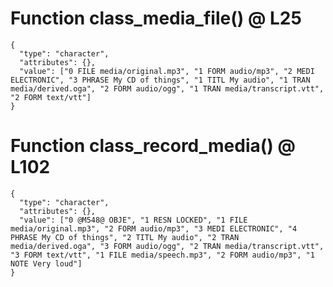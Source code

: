 # Function class_media_file() @ L25

    {
      "type": "character",
      "attributes": {},
      "value": ["0 FILE media/original.mp3", "1 FORM audio/mp3", "2 MEDI ELECTRONIC", "3 PHRASE My CD of things", "1 TITL My audio", "1 TRAN media/derived.oga", "2 FORM audio/ogg", "1 TRAN media/transcript.vtt", "2 FORM text/vtt"]
    }

# Function class_record_media() @ L102

    {
      "type": "character",
      "attributes": {},
      "value": ["0 @M548@ OBJE", "1 RESN LOCKED", "1 FILE media/original.mp3", "2 FORM audio/mp3", "3 MEDI ELECTRONIC", "4 PHRASE My CD of things", "2 TITL My audio", "2 TRAN media/derived.oga", "3 FORM audio/ogg", "2 TRAN media/transcript.vtt", "3 FORM text/vtt", "1 FILE media/speech.mp3", "2 FORM audio/mp3", "1 NOTE Very loud"]
    }

